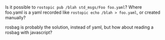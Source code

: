 

Is it possible to `rostopic pub /blah std_msgs/Foo foo.yaml`?
Where foo.yaml is a yaml recorded like `rostopic echo /blah > foo.yaml`, or created manually?

rosbag is probably the solution, instead of yaml, but how about reading a rosbag with javascript?

